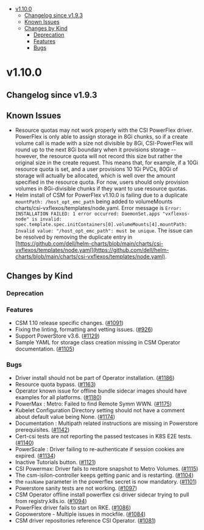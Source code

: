 <!--toc-->
- [v1.10.0](#v1100)
  - [Changelog since v1.9.3](#changelog-since-v193)
  - [Known Issues](#known-issues)
  - [Changes by Kind](#changes-by-kind)
    - [Deprecation](#deprecation)
    - [Features](#features)
    - [Bugs](#bugs)
 

# v1.10.0 

## Changelog since v1.9.3 

## Known Issues 
- Resource quotas may not work properly with the CSI PowerFlex driver. PowerFlex is only able to assign storage in 8Gi chunks, so if a create volume call is made with a size not divisible by 8Gi, CSI-PowerFlex will round up to the next 8Gi boundary when it provisions storage -- however, the resource quota will not record this size but rather the original size in the create request. This means that, for example, if a 10Gi resource quota is set, and a user provisions 10 1Gi PVCs, 80Gi of storage will actually be allocated, which is well over the amount specified in the resource quota. For now, users should only provision volumes in 8Gi-divisible chunks if they want to use resource quotas.
- Helm install of CSM for PowerFlex v1.10.0 is failing due to a duplicate `mountPath: /host_opt_emc_path` being added to volumeMounts charts/csi-vxflexos/templates/node.yaml. Error message is `Error: INSTALLATION FAILED: 1 error occurred: DaemonSet.apps "vxflexos-node" is invalid: spec.template.spec.initContainers[0].volumeMounts[4].mountPath: Invalid value: "/host_opt_emc_path": must be unique`. The issue can be resolved by removing the duplicate entry in [https://github.com/dell/helm-charts/blob/main/charts/csi-vxflexos/templates/node.yaml](https://github.com/dell/helm-charts/blob/main/charts/csi-vxflexos/templates/node.yaml).

## Changes by Kind 

### Deprecation 

### Features 

- CSM 1.10 release specific changes. ([#1091](https://github.com/dell/csm/issues/1091))
- Fixing the linting, formatting and vetting issues. ([#926](https://github.com/dell/csm/issues/926))
- Support PowerStore v3.6. ([#1129](https://github.com/dell/csm/issues/1129))
- Sample YAML for storage class creation missing in CSM Operator documentation. ([#1105](https://github.com/dell/csm/issues/1105))

### Bugs 

- Driver install should not be part of Operator installation. ([#1186](https://github.com/dell/csm/issues/1186))
- Resource quota bypass. ([#1163](https://github.com/dell/csm/issues/1163))
- Operator known issue for offline bundle sidecar images should have examples for all platforms. ([#1180](https://github.com/dell/csm/issues/1180))
- PowerMax : Metro: Failed to find Remote Symm WWN. ([#1175](https://github.com/dell/csm/issues/1175))
- Kubelet Configuration Directory setting should not have a comment about default value being None. ([#1174](https://github.com/dell/csm/issues/1174))
- Documentation : Multipath related instructions are missing in Powerstore prerequisites. ([#1142](https://github.com/dell/csm/issues/1142))
- Cert-csi tests are not reporting the passed testcases in K8S E2E tests. ([#1140](https://github.com/dell/csm/issues/1140))
- PowerScale : Driver failing to re-authenticate if session cookies are expired. ([#1134](https://github.com/dell/csm/issues/1134))
- Inactive Tutorials button. ([#1121](https://github.com/dell/csm/issues/1121))
- CSI Powermax: Driver fails to restore snapshot to Metro Volumes. ([#1115](https://github.com/dell/csm/issues/1115))
- The csm-isilon-controller keeps getting panic and is restarting. ([#1104](https://github.com/dell/csm/issues/1104))
- the `nasName` parameter in the powerflex secret is now mandatory. ([#1101](https://github.com/dell/csm/issues/1101))
- Powerstore sanity tests are not working. ([#1097](https://github.com/dell/csm/issues/1097))
- CSM Operator offline install powerflex csi driver sidecar trying to pull from registry.k8s.io. ([#1094](https://github.com/dell/csm/issues/1094))
- PowerFlex driver fails to start on RKE. ([#1086](https://github.com/dell/csm/issues/1086))
- Gopowerstore - Multiple issues in mockfile. ([#1084](https://github.com/dell/csm/issues/1084))
- CSM driver repositories reference CSI Operator. ([#1081](https://github.com/dell/csm/issues/1081))
